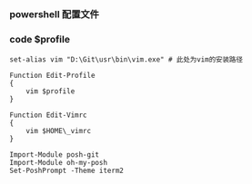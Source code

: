 ### powershell 配置文件
### code $profile
 
```
set-alias vim "D:\Git\usr\bin\vim.exe" # 此处为vim的安装路径
 
Function Edit-Profile
{
    vim $profile
}

Function Edit-Vimrc
{
    vim $HOME\_vimrc
}

Import-Module posh-git
Import-Module oh-my-posh
Set-PoshPrompt -Theme iterm2
```
